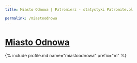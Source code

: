 ```yaml
---
title: Miasto Odnowa | Patromierz - statystyki Patronite.pl

permalink: /miastoodnowa
---
```


# [Miasto Odnowa](https://patronite.pl/miastoodnowa)

{% include profile.md name="miastoodnowa" prefix="m" %}
